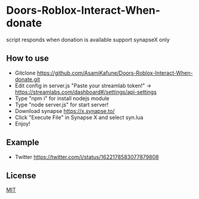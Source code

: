 # Doors-Roblox-Interact-When-donate
script responds when donation is available support synapseX only

## How to use
- Gitclone https://github.com/AsamiKafune/Doors-Roblox-Interact-When-donate.git
- Edit config in server.js "Paste your streamlab token!" -> https://streamlabs.com/dashboard#/settings/api-settings
- Type "npm i" for install nodejs module
- Type "node server.js" for start server!
- Download synapse https://x.synapse.to/
- Click "Execute File" in Synapse X and select syn.lua
- Enjoy!

## Example
- Twitter https://twitter.com/i/status/1622178583077879808
## License
[MIT](https://choosealicense.com/licenses/mit/)
